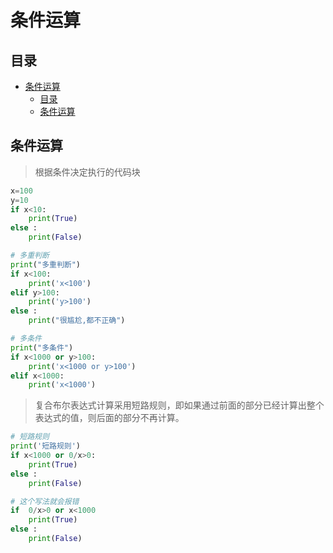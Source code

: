 # 条件运算
## 目录
<!-- TOC -->

- [条件运算](#条件运算)
    - [目录](#目录)
    - [条件运算](#条件运算)

<!-- /TOC -->
## 条件运算
> 根据条件决定执行的代码块
```python
x=100
y=10
if x<10:
    print(True)
else :
    print(False)

# 多重判断
print("多重判断")
if x<100:
    print('x<100')
elif y>100:
    print('y>100')
else :
    print("很尴尬,都不正确")

# 多条件
print("多条件")
if x<1000 or y>100:
    print('x<1000 or y>100')
elif x<1000:
    print('x<1000')
```

>  复合布尔表达式计算采用短路规则，即如果通过前面的部分已经计算出整个表达式的值，则后面的部分不再计算。

```python
# 短路规则
print('短路规则')
if x<1000 or 0/x>0:
    print(True)
else :
    print(False)

# 这个写法就会报错
if  0/x>0 or x<1000 
    print(True)
else :
    print(False)
```
